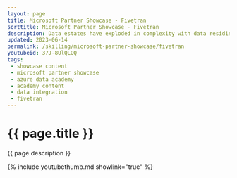 ```yaml
---
layout: page
title: Microsoft Partner Showcase - Fivetran
sorttitle: Microsoft Partner Showcase - Fivetran
description: Data estates have exploded in complexity with data residing in multiple regions and clouds, with endless combinations of data sources, schemas, and formats. Data integration is a complicated task. Fivetran has built a complete SaaS solution for easily orchestrating data movement - small or large databases, near real-time or periodic batching - Kelly Kohlleffel from Fivetran takes us on a tour.
updated: 2023-06-14
permalink: /skilling/microsoft-partner-showcase/fivetran
youtubeid: 37J-8UlQLOQ
tags: 
 - showcase content
 - microsoft partner showcase
 - azure data academy
 - academy content
 - data integration
 - fivetran
---
```


# {{ page.title }}

{{ page.description }}

{% include youtubethumb.md showlink="true" %}